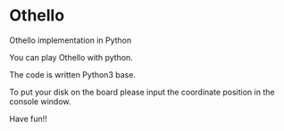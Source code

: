 # Othello
Othello implementation in Python

You can play Othello with python.

The code is written Python3 base.

To put your disk on the board please input the coordinate position in the console window.

Have fun!!
